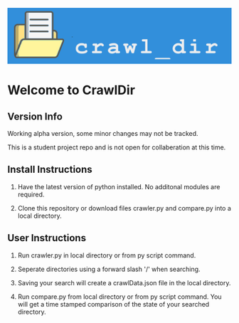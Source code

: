![alt text](https://github.com/xreddr/xreddr/blob/main/images/cd_banner.png)


# Welcome to CrawlDir

## Version Info

Working alpha version, some minor changes may not be tracked.

This is a student project repo and is not open for collaberation at this time. 

## Install Instructions

1. Have the latest version of python installed. No additonal modules are required.

2. Clone this repository or download files crawler.py and compare.py into a local directory.

## User Instructions

1. Run crawler.py in local directory or from py script command.

2. Seperate directories using a forward slash '/' when searching.

3. Saving your search will create a crawlData.json file in the local directory.

4. Run compare.py from local directory or from py script command. You will get a time stamped
comparison of the state of your searched directory.
